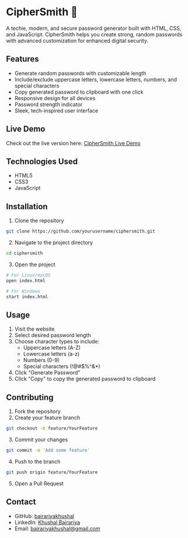 # CipherSmith 🔐

A techie, modern, and secure password generator built with HTML, CSS, and JavaScript. CipherSmith helps you create strong, random passwords with advanced customization for enhanced digital security.

## Features

- Generate random passwords with customizable length
- Include/exclude uppercase letters, lowercase letters, numbers, and special characters
- Copy generated password to clipboard with one click
- Responsive design for all devices
- Password strength indicator
- Sleek, tech-inspired user interface

## Live Demo

Check out the live version here: [CipherSmith Live Demo](https://bairariyakhushal.github.io/Password-Generator/)

## Technologies Used

- HTML5
- CSS3
- JavaScript 

## Installation

1. Clone the repository
```bash
git clone https://github.com/yourusername/ciphersmith.git
```

2. Navigate to the project directory
```bash
cd ciphersmith
```

3. Open the project
```bash
# For Linux/macOS
open index.html

# For Windows
start index.html
```

## Usage

1. Visit the website
2. Select desired password length
3. Choose character types to include:
   - Uppercase letters (A-Z)
   - Lowercase letters (a-z)
   - Numbers (0-9)
   - Special characters (!@#$%^&*)
4. Click "Generate Password"
5. Click "Copy" to copy the generated password to clipboard

## Contributing

1. Fork the repository
2. Create your feature branch
```bash
git checkout -b feature/YourFeature
```
3. Commit your changes
```bash
git commit -m 'Add some feature'
```
4. Push to the branch
```bash
git push origin feature/YourFeature
```
5. Open a Pull Request

## Contact

- GitHub: [bairariyakhushal](https://github.com/yourusername)
- LinkedIn: [Khushal Bairariya](https://linkedin.com/in/yourusername)
- Email: bairariyakhushal@gmail.com

##